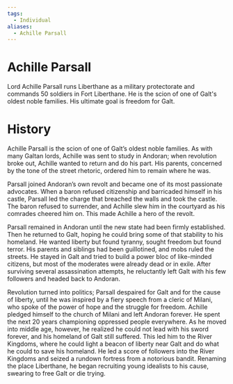 ```yaml
---
tags:
  - Individual
aliases:
  - Achille Parsall
---
```

# Achille Parsall
Lord Achille Parsall runs Liberthane as a military protectorate and commands 50 soldiers in Fort Liberthane. He is the scion of one of Galt's oldest noble families. His ultimate goal is freedom for Galt. 
# History
Achille Parsall is the scion of one of Galt’s oldest noble families. As with many Galtan lords, Achille was sent to study in Andoran; when revolution broke out, Achille wanted to return and do his part. His parents, concerned by the tone of the street rhetoric, ordered him to remain where he was.

Parsall joined Andoran’s own revolt and became one of its most passionate advocates. When a baron refused citizenship and barricaded himself in his castle, Parsall led the charge that breached the walls and took the castle. The baron refused to surrender, and Achille slew him in the courtyard as his comrades cheered him on. This made Achille a hero of the revolt.

Parsall remained in Andoran until the new state had been firmly established. Then he returned to Galt, hoping he could bring some of that stability to his homeland. He wanted liberty but found tyranny, sought freedom but found terror. His parents and siblings had been guillotined, and mobs ruled the streets. He stayed in Galt and tried to build a power bloc of like-minded citizens, but most of the moderates were already dead or in exile. After surviving several assassination attempts, he reluctantly left Galt with his few followers and headed back to Andoran.

Revolution turned into politics; Parsall despaired for Galt and for the cause of liberty, until he was inspired by a fiery speech from a cleric of Milani, who spoke of the power of hope and the struggle for freedom. Achille pledged himself to the church of Milani and left Andoran forever. He spent the next 20 years championing oppressed people everywhere. As he moved into middle age, however, he realized he could not lead with his sword forever, and his homeland of Galt still suffered. This led him to the River Kingdoms, where he could light a beacon of liberty near Galt and do what he could to save his homeland. He led a score of followers into the River Kingdoms and seized a rundown fortress from a notorious bandit. Renaming the place Liberthane, he began recruiting young idealists to his cause, swearing to free Galt or die trying.